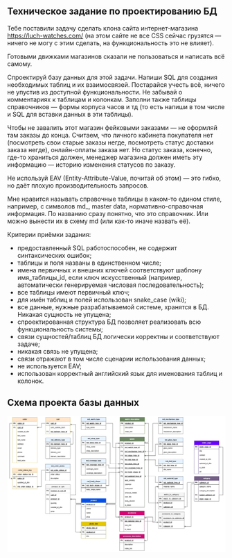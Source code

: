 ## Техническое задание по проектированию БД


Тебе поставили задачу сделать клона сайта интернет-магазина https://luch-watches.com/ (на этом сайте не все CSS сейчас грузятся — ничего не могу с этим сделать, на функциональность это не влияет). 

Готовыми движками магазинов сказали не пользоваться и написать всё самому.

Спроектируй базу данных для этой задачи. Напиши SQL для создания необходимых таблиц и их взаимосвязей. Постарайся учесть всё, ничего не упустив из доступной функциональности. Не забывай о комментариях к таблицам и колонкам. Заполни также таблицы справочников — формы корпуса часов и тд (то есть напиши в том числе и SQL для вставки данных в эти таблицы).

Чтобы не завалить этот магазин фейковыми заказами — не оформляй там заказы до конца. Считаем, что личного кабинета покупателя нет (посмотреть свои старые заказы негде, посмотреть статус доставки заказа негде), онлайн-оплаты заказа нет. Но статус заказа, конечно, где-то храниться должен, менеджер магазина должен иметь эту информацию — историю изменения статусов по заказу.

Не используй EAV (Entity-Attribute-Value, почитай об этом) — это гибко, но даёт плохую производительность запросов.

Мне нравится называть справочные таблицы в каком-то едином стиле, например, с символов md_, master data, нормативно-справочная информация. По названию сразу понятно, что это справочник. Или можно вынести их в схему md (или как-то иначе назвать её).


Критерии приёмки задания:
- предоставленный SQL работоспособен, не содержит синтаксических ошибок;
- таблицы и поля названы в единственном числе;
- имена первичных и внешних ключей соответствуют шаблону имя_таблицы_id, если ключ искусственный (например, автоматически генерируемая числовая последовательность);
- все таблицы имеют первичный ключ;
- для имён таблиц и полей использован snake_case (wiki);
- все данные, нужные разрабатываемой системе, хранятся в БД. Никакая сущность не упущена;
- спроектированная структура БД позволяет реализовать всю функциональность системы;
- связи сущностей/таблиц БД логически корректны и соответствуют задаче;
- никакая связь не упущена;
- связи отражают в том числе сценарии использования данных;
- не используется EAV;
- использован корректный английский язык для именования таблиц и колонок.

## Схема проекта базы данных

<img src="db_design/watch_db/watch.db.jpg"/>
